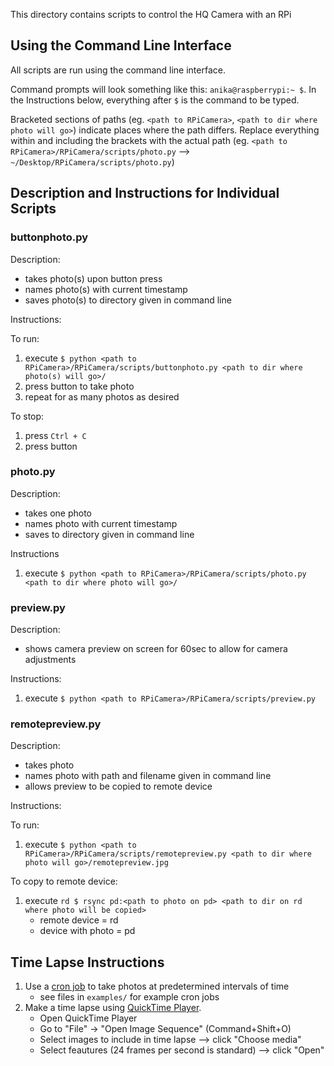 This directory contains scripts to control the HQ Camera with an RPi

## Using the Command Line Interface
All scripts are run using the command line interface.

Command prompts will look something like this: `anika@raspberrypi:~ $`. In the Instructions below, everything after `$` is the command to be typed.

Bracketed sections of paths (eg. `<path to RPiCamera>`, `<path to dir where photo will go>`) indicate places where the path differs. Replace everything within and including the brackets with the actual path (eg. `<path to RPiCamera>/RPiCamera/scripts/photo.py` --> `~/Desktop/RPiCamera/scripts/photo.py`)


## Description and Instructions for Individual Scripts

### buttonphoto.py

Description:

- takes photo(s) upon button press
- names photo(s) with current timestamp
- saves photo(s) to directory given in command line

Instructions:

To run:
1. execute `$ python <path to RPiCamera>/RPiCamera/scripts/buttonphoto.py <path to dir where photo(s) will go>/`
2. press button to take photo
3. repeat for as many photos as desired

To stop:
1. press `Ctrl + C`
2. press button

### photo.py

Description:

- takes one photo
- names photo with current timestamp
- saves to directory given in command line

Instructions

1. execute `$ python <path to RPiCamera>/RPiCamera/scripts/photo.py <path to dir where photo will go>/`

### preview.py

Description:

- shows camera preview on screen for 60sec to allow for camera adjustments

Instructions:

1. execute `$ python <path to RPiCamera>/RPiCamera/scripts/preview.py`

### remotepreview.py

Description:

- takes photo
- names photo with path and filename given in command line
- allows preview to be copied to remote device

Instructions:

To run:
1. execute `$ python <path to RPiCamera>/RPiCamera/scripts/remotepreview.py <path to dir where photo will go>/remotepreview.jpg`

To copy to remote device:
1. execute `rd $ rsync pd:<path to photo on pd> <path to dir on rd where photo will be copied>`
    - remote device = rd
    - device with photo = pd

## Time Lapse Instructions
1. Use a [cron job](https://en.wikipedia.org/wiki/Cron) to take photos at predetermined intervals of time
    - see files in `examples/` for example cron jobs
2. Make a time lapse using [QuickTime Player](https://en.wikipedia.org/wiki/QuickTime).
    - Open QuickTime Player
    - Go to "File" -> "Open Image Sequence" (Command+Shift+O)
    - Select images to include in time lapse --> click "Choose media"
    - Select feautures (24 frames per second is standard) --> click "Open"

